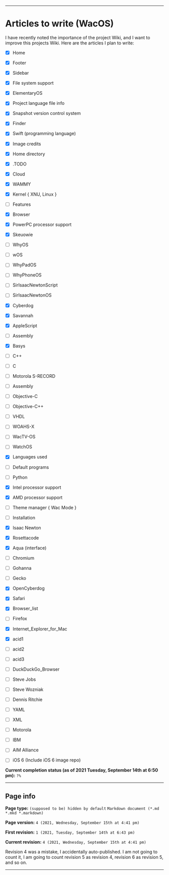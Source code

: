 
***

# Articles to write (WacOS)

I have recently noted the importance of the project Wiki, and I want to improve this projects Wiki. Here are the articles I plan to write:

- [x] Home

- [x] Footer

- [x] Sidebar

- [x] File system support

- [x] ElementaryOS

- [x] Project language file info

- [x] Snapshot version control system

- [x] Finder

- [x] Swift (programming language)

- [x] Image credits

- [x] Home directory

- [x] .TODO

- [x] Cloud

- [x] WAMMY

- [x] Kernel { XNU, Linux }

- [ ] Features

- [x] Browser

- [x] PowerPC processor support

- [x] Skeuowie

- [ ] WhyOS

- [ ] wOS

- [ ] WhyPadOS

- [ ] WhyPhoneOS

- [ ] SirIsaacNewtonScript

- [ ] SirIsaacNewtonOS

- [x] Cyberdog

- [x] Savannah

- [x] AppleScript

- [ ] Assembly

- [x] Basys

- [ ] C++

- [ ] C

- [ ] Motorola S-RECORD

- [ ] Assembly

- [ ] Objective-C

- [ ] Objective-C++

- [ ] VHDL

- [ ] WOAHS-X

- [ ] WacTV-OS

- [ ] WatchOS

- [x] Languages used

- [ ] Default programs

- [ ] Python

- [x] Intel processor support

- [x] AMD processor support

- [ ] Theme manager { Wac Mode }

- [ ] Installation

- [x] Isaac Newton

- [x] Rosettacode

- [x] Aqua (interface)

- [ ] Chromium

- [ ] Gohanna

- [ ] Gecko

- [x] OpenCyberdog

- [x] Safari

- [x] Browser_list

- [ ] Firefox

- [x] Internet_Explorer_for_Mac

- [x] acid1

- [ ] acid2

- [ ] acid3

- [ ] DuckDuckGo_Browser

- [ ] Steve Jobs

- [ ] Steve Wozniak

- [ ] Dennis Ritchie

- [ ] YAML

- [ ] XML

- [ ] Motorola

- [ ] IBM

- [ ] AIM Alliance

- [ ] iOS 6 (Include iOS 6 image repo)

**Current completion status (as of 2021 Tuesday, September 14th at 6:50 pm):** `?%`

***

## Page info

**Page type:** `(supposed to be) hidden by default` `Markdown document (*.md *.mkd *.markdown)`

**Page version:** `4 (2021, Wednesday, September 15th at 4:41 pm)`

**First revision:** `1 (2021, Tuesday, September 14th at 6:43 pm)`

**Current revision:** `4 (2021, Wednesday, September 15th at 4:41 pm)`

Revision 4 was a mistake, I accidentally auto-published. I am not going to count it, I am going to count revision 5 as revision 4, revision 6 as revision 5, and so on.

***
